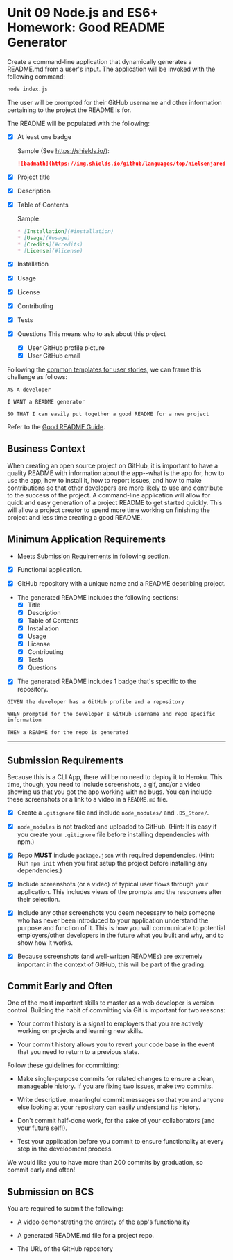 # Unit 09 Node.js and ES6+ Homework: Good README Generator

Create a command-line application that dynamically generates a README.md from a user's input. The application will be invoked with the following command:

```sh
node index.js
```

The user will be prompted for their GitHub username and other information pertaining to the project the README is for.

The README will be populated with the following:

- [x] At least one badge

    Sample (See https://shields.io/):
    ```md
    ![badmath](https://img.shields.io/github/languages/top/nielsenjared/badmath)
    ```

- [x] Project title
- [x] Description
- [x] Table of Contents

    Sample:
    ```md
    * [Installation](#installation)
    * [Usage](#usage)
    * [Credits](#credits)
    * [License](#license)
    ```
- [x] Installation
- [x] Usage
- [x] License
- [x] Contributing
- [x] Tests
- [x] Questions
  This means who to ask about this project
  - [x] User GitHub profile picture
  - [x] User GitHub email

Following the [common templates for user stories](https://en.wikipedia.org/wiki/User_story#Common_templates), we can frame this challenge as follows:

```
AS A developer

I WANT a README generator

SO THAT I can easily put together a good README for a new project
```

Refer to the [Good README Guide](./Good-README-Guide.md).

## Business Context

When creating an open source project on GitHub, it is important to have a quality README with information about the app--what is the app for, how to use the app, how to install it, how to report issues, and how to make contributions so that other developers are more likely to use and contribute to the success of the project. A command-line application will allow for quick and easy generation of a project README to get started quickly. This will allow a project creator to spend more time working on finishing the project and less time creating a good README.

## Minimum Application Requirements

* Meets [Submission Requirements](#submission-requirements) in following section.

- [x] Functional application.

- [x] GitHub repository with a unique name and a README describing project.

* The generated README includes the following sections: 
  - [x] Title
  - [x] Description
  - [x] Table of Contents
  - [x] Installation
  - [x] Usage
  - [x] License
  - [x] Contributing
  - [x] Tests
  - [x] Questions

- [x] The generated README includes 1 badge that's specific to the repository.

```
GIVEN the developer has a GitHub profile and a repository

WHEN prompted for the developer's GitHub username and repo specific information

THEN a README for the repo is generated
```
- - -

## Submission Requirements

Because this is a CLI App, there will be no need to deploy it to Heroku. This time, though, you need to include screenshots, a gif, and/or a video showing us that you got the app working with no bugs. You can include these screenshots or a link to a video in a `README.md` file.

- [x] Create a `.gitignore` file and include `node_modules/` and `.DS_Store/`.

- [x] `node_modules` is not tracked and uploaded to GitHub. (Hint: It is easy if you create your `.gitignore` file before installing dependencies with npm.)

- [x] Repo **MUST** include `package.json` with required dependencies. (Hint: Run `npm init` when you first setup the project before installing any dependencies.)

- [x] Include screenshots (or a video) of typical user flows through your application. This includes views of the prompts and the responses after their selection.

- [x] Include any other screenshots you deem necessary to help someone who has never been introduced to your application understand the purpose and function of it. This is how you will communicate to potential employers/other developers in the future what you built and why, and to show how it works.

- [x] Because screenshots (and well-written READMEs) are extremely important in the context of GitHub, this will be part of the grading.

## Commit Early and Often

One of the most important skills to master as a web developer is version control. Building the habit of committing via Git is important for two reasons:

* Your commit history is a signal to employers that you are actively working on projects and learning new skills.

* Your commit history allows you to revert your code base in the event that you need to return to a previous state.

Follow these guidelines for committing:

* Make single-purpose commits for related changes to ensure a clean, manageable history. If you are fixing two issues, make two commits.

* Write descriptive, meaningful commit messages so that you and anyone else looking at your repository can easily understand its history.

* Don't commit half-done work, for the sake of your collaborators (and your future self!).

* Test your application before you commit to ensure functionality at every step in the development process.

We would like you to have more than 200 commits by graduation, so commit early and often!

## Submission on BCS

You are required to submit the following:

* A video demonstrating the entirety of the app's functionality 

* A generated README.md file for a project repo.

* The URL of the GitHub repository

